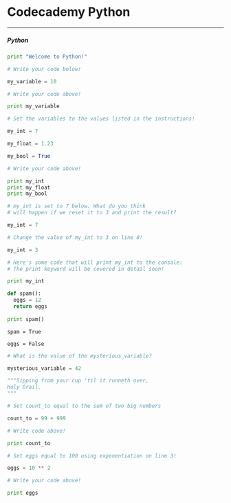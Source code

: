 # Codecademy Python

---

##### Python


```python
print "Welcome to Python!"
```

```python
# Write your code below!

my_variable = 10

# Write your code above!

print my_variable
```

```python
# Set the variables to the values listed in the instructions!

my_int = 7

my_float = 1.23

my_bool = True

# Write your code above!

print my_int
print my_float
print my_bool
```

```python
# my_int is set to 7 below. What do you think
# will happen if we reset it to 3 and print the result?

my_int = 7

# Change the value of my_int to 3 on line 8!

my_int = 3

# Here's some code that will print my_int to the console:
# The print keyword will be covered in detail soon!

print my_int
```

```python
def spam():
  eggs = 12
  return eggs
        
print spam()
```

```
spam = True

eggs = False
```

```python
# What is the value of the mysterious_variable?

mysterious_variable = 42
```

```python
"""Sipping from your cup 'til it runneth over,
Holy Grail.
"""
```

```python
# Set count_to equal to the sum of two big numbers

count_to = 99 + 999

# Write code above!

print count_to
```

```python
# Set eggs equal to 100 using exponentiation on line 3!

eggs = 10 ** 2

# Write your code above!

print eggs
```
